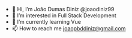 - 👋 Hi, I’m João Dumas Diniz @joaodiniz99
- 👀 I’m interested in Full Stack Development
- 🌱 I’m currently learning Vue
- 📫 How to reach me joaopbddiniz@gmail.com

<!---
- 💞️ I’m looking to collaborate on ...
joaodiniz99/joaodiniz99 is a ✨ special ✨ repository because its `README.md` (this file) appears on your GitHub profile.
You can click the Preview link to take a look at your changes.
--->
